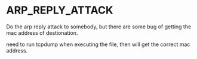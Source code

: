 ARP_REPLY_ATTACK
================

Do the arp reply attack to somebody, but there are some bug of getting the mac address of destionation.

need to run tcpdump when executing the file, then will get the correct mac address.
